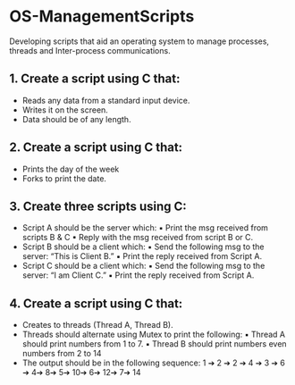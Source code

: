 # OS-ManagementScripts
Developing scripts that aid an operating system to manage processes, threads and Inter-process communications.

## 1. Create a script using C that:
- Reads any data from a standard input device.
- Writes it on the screen.
- Data should be of any length.

## 2. Create a script using C that:
- Prints the day of the week
- Forks to print the date.

## 3. Create three scripts using C:
- Script A should be the server which:
▪ Print the msg received from scripts B & C
▪ Reply with the msg received from script B or C.
- Script B should be a client which:
▪ Send the following msg to the server: “This is Client B.”
▪ Print the reply received from Script A.
- Script C should be a client which:
▪ Send the following msg to the server: “I am Client C.”
▪ Print the reply received from Script A.

## 4. Create a script using C that:
- Creates to threads (Thread A, Thread B).
- Threads should alternate using Mutex to print the following:
▪ Thread A should print numbers from 1 to 7.
▪ Thread B should print numbers even numbers from 2 to 14
- The output should be in the following sequence:
1 ➔ 2 ➔ 2 ➔ 4 ➔ 3 ➔ 6 ➔ 4➔ 8➔ 5➔ 10➔ 6➔ 12➔ 7➔ 14

